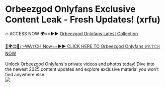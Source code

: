 # Orbeezgod Onlyfans Exclusive Content Leak - Fresh Updates! (xrfu)

🔥 ACCESS NOW 🌍==►► <a href="https://tinyurl.com/kvy9nzfs" rel="nofollow">Orbeezgod Onlyfans Latest Collection</a>
<br><br>
[🔴🌍📺📱👉WA𝚃CH Now==►► CLICK HERE TO Orbeezgod Onlyfans 𝚆𝙰𝚃𝙲𝙷 NOW](https://tinyurl.com/kvy9nzfs)
<br><br>
Unlock Orbeezgod Onlyfans's private videos and photos today! Dive into the newest 2025 content updates and explore exclusive material you won’t find anywhere else.
<br>
<a href="https://tinyurl.com/kvy9nzfs" rel="nofollow" data-target="animated-image.originalLink"><img src="https://camo.githubusercontent.com/8a4f000d20f83aca3bf7ec5f350d767afa0574a8a352519fd8cfa583a6f93a33/68747470733a2f2f692e696d6775722e636f6d2f644a486b345a712e676966" data-canonical-src="https://i.imgur.com/dJHk4Zq.gif" style="max-width: 100%; display: inline-block;" data-target="animated-image.originalImage"></a>
<br>
